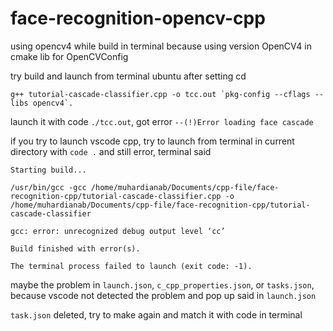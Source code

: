 # face-recognition-opencv-cpp

using opencv4 while build in terminal because using version OpenCV4 in cmake lib for OpenCVConfig

try build and launch from terminal ubuntu after setting cd

``g++ tutorial-cascade-classifier.cpp -o tcc.out `pkg-config --cflags --libs opencv4`.``

launch it with code `./tcc.out`, got error `--(!)Error loading face cascade`

if you try to launch vscode cpp, try to launch from terminal in current directory with `code .`
and still error, terminal said

```
Starting build...

/usr/bin/gcc -gcc /home/muhardianab/Documents/cpp-file/face-recognition-cpp/tutorial-cascade-classifier.cpp -o /home/muhardianab/Documents/cpp-file/face-recognition-cpp/tutorial-cascade-classifier

gcc: error: unrecognized debug output level ‘cc’

Build finished with error(s).

The terminal process failed to launch (exit code: -1).
```

maybe the problem in `launch.json`, `c_cpp_properties.json`, or `tasks.json`, because vscode not detected the problem and pop up said in `launch.json`


`task.json` deleted, try to make again and match it with code in terminal
